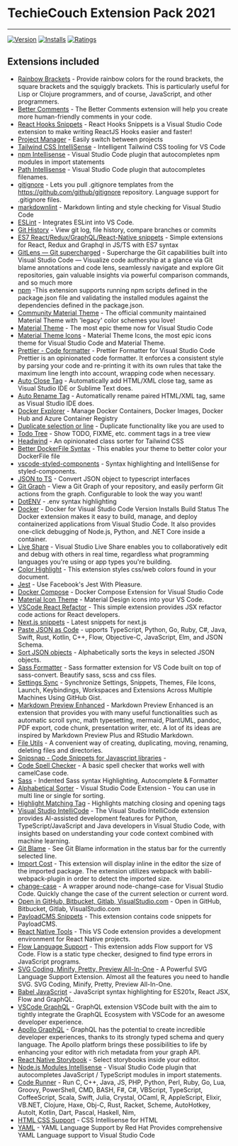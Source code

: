 # TechieCouch Extension Pack 2021

---

[![Version](https://vsmarketplacebadge.apphb.com/version/TechieCouch.techiecouch-reactjs-react-native.svg)](https://marketplace.visualstudio.com/items?itemName=TechieCouch.techiecouch-reactjs-react-native)
[![Installs](https://vsmarketplacebadge.apphb.com/installs/TechieCouch.techiecouch-reactjs-react-native.svg)](https://marketplace.visualstudio.com/items?itemName=TechieCouch.techiecouch-reactjs-react-native)
[![Ratings](https://vsmarketplacebadge.apphb.com/downloads/TechieCouch.techiecouch-reactjs-react-native.svg)](https://marketplace.visualstudio.com/items?itemName=TechieCouch.techiecouch-reactjs-react-native)

## Extensions included

- [Rainbow Brackets](https://marketplace.visualstudio.com/items?itemname=2gua.rainbow-brackets) - Provide rainbow colors for the round brackets, the square brackets and the squiggly brackets. This is particularly useful for Lisp or Clojure programmers, and of course, JavaScript, and other programmers.
- [Better Comments](https://marketplace.visualstudio.com/items?itemname=aaron-bond.better-comments) - The Better Comments extension will help you create more human-friendly comments in your code.
- [React Hooks Snippets](https://marketplace.visualstudio.com/items?itemName=AlDuncanson.react-hooks-snippets) - React Hooks Snippets is a Visual Studio Code extension to make writing ReactJS Hooks easier and faster!
- [Project Manager](https://marketplace.visualstudio.com/items?itemName=alefragnani.project-manager) - Easily switch between projects
- [Tailwind CSS IntelliSense](https://marketplace.visualstudio.com/items?itemName=bradlc.vscode-tailwindcss) - Intelligent Tailwind CSS tooling for VS Code
- [npm Intellisense](https://marketplace.visualstudio.com/items?itemName=christian-kohler.npm-intellisense) - Visual Studio Code plugin that autocompletes npm modules in import statements
- [Path Intellisense](https://marketplace.visualstudio.com/items?itemName=christian-kohler.path-intellisense) - Visual Studio Code plugin that autocompletes filenames.
- [gitignore](https://marketplace.visualstudio.com/items?itemName=codezombiech.gitignore) - Lets you pull .gitignore templates from the <https://github.com/github/gitignore> repository. Language support for .gitignore files.
- [markdownlint](https://marketplace.visualstudio.com/items?itemName=DavidAnson.vscode-markdownlint) - Markdown linting and style checking for Visual Studio Code
- [ESLint](https://marketplace.visualstudio.com/items?itemName=dbaeumer.vscode-eslint) - Integrates ESLint into VS Code.
- [Git History](https://marketplace.visualstudio.com/items?itemName=donjayamanne.githistory) - View git log, file history, compare branches or commits
- [ES7 React/Redux/GraphQL/React-Native snippets](https://marketplace.visualstudio.com/items?itemName=dsznajder.es7-react-js-snippets) - Simple extensions for React, Redux and Graphql in JS/TS with ES7 syntax
- [GitLens — Git supercharged](https://marketplace.visualstudio.com/items?itemName=eamodio.gitlens) - Supercharge the Git capabilities built into Visual Studio Code — Visualize code authorship at a glance via Git blame annotations and code lens, seamlessly navigate and explore Git repositories, gain valuable insights via powerful comparison commands, and so much more
- [npm](https://marketplace.visualstudio.com/items?itemName=eg2.vscode-npm-script) -This extension supports running npm scripts defined in the package.json file and validating the installed modules against the dependencies defined in the package.json.
- [Community Material Theme](https://marketplace.visualstudio.com/items?itemName=Equinusocio.vsc-community-material-theme) - The official community maintained Material Theme with 'legacy' color schemes you love!
- [Material Theme](https://marketplace.visualstudio.com/items?itemName=Equinusocio.vsc-material-theme) - The most epic theme now for Visual Studio Code
- [Material Theme Icons](https://marketplace.visualstudio.com/items?itemName=Equinusocio.vsc-material-theme-icons) - Material Theme Icons, the most epic icons theme for Visual Studio Code and Material Theme.
- [Prettier - Code formatter](https://marketplace.visualstudio.com/items?itemName=esbenp.prettier-vscode) - Prettier Formatter for Visual Studio Code
  Prettier is an opinionated code formatter. It enforces a consistent style by parsing your code and re-printing it with its own rules that take the maximum line length into account, wrapping code when necessary.
- [Auto Close Tag](https://marketplace.visualstudio.com/items?itemName=formulahendry.auto-close-tag) - Automatically add HTML/XML close tag, same as Visual Studio IDE or Sublime Text does.
- [Auto Rename Tag](https://marketplace.visualstudio.com/items?itemName=formulahendry.auto-rename-tag) - Automatically rename paired HTML/XML tag, same as Visual Studio IDE does.
- [Docker Explorer](https://marketplace.visualstudio.com/items?itemName=formulahendry.docker-explorer) - Manage Docker Containers, Docker Images, Docker Hub and Azure Container Registry
- [Duplicate selection or line](https://marketplace.visualstudio.com/items?itemName=geeebe.duplicate) - Duplicate functionality like you are used to
- [Todo Tree](https://marketplace.visualstudio.com/items?itemName=Gruntfuggly.todo-tree) - Show TODO, FIXME, etc. comment tags in a tree view
- [Headwind](https://marketplace.visualstudio.com/items?itemName=heybourn.headwind) - An opinionated class sorter for Tailwind CSS
- [Better DockerFile Syntax](https://marketplace.visualstudio.com/items?itemName=jeff-hykin.better-dockerfile-syntax) - This enables your theme to better color your DockerFile file
- [vscode-styled-components](https://marketplace.visualstudio.com/items?itemName=jpoissonnier.vscode-styled-components) - Syntax highlighting and IntelliSense for styled-components.
- [JSON to TS](https://marketplace.visualstudio.com/items?itemName=MariusAlchimavicius.json-to-ts) - Convert JSON object to typescript interfaces
- [Git Graph](https://marketplace.visualstudio.com/items?itemName=mhutchie.git-graph) - View a Git Graph of your repository, and easily perform Git actions from the graph. Configurable to look the way you want!
- [DotENV](https://marketplace.visualstudio.com/items?itemName=mikestead.dotenv) - .env syntax highlighting
- [Docker](https://marketplace.visualstudio.com/items?itemName=ms-azuretools.vscode-docker) - Docker for Visual Studio Code Version Installs Build Status
  The Docker extension makes it easy to build, manage, and deploy containerized applications from Visual Studio Code. It also provides one-click debugging of Node.js, Python, and .NET Core inside a container.
- [Live Share](https://marketplace.visualstudio.com/items?itemName=MS-vsliveshare.vsliveshare) - Visual Studio Live Share enables you to collaboratively edit and debug with others in real time, regardless what programming languages you're using or app types you're building.
- [Color Highlight](https://marketplace.visualstudio.com/items?itemName=naumovs.color-highlight) - This extension styles css/web colors found in your document.
- [Jest](https://marketplace.visualstudio.com/items?itemName=Orta.vscode-jest) - Use Facebook's Jest With Pleasure.
- [Docker Compose](https://marketplace.visualstudio.com/items?itemName=p1c2u.docker-compose) - Docker Compose Extension for Visual Studio Code
- [Material Icon Theme](https://marketplace.visualstudio.com/items?itemName=PKief.material-icon-theme) - Material Design icons into your VS Code.
- [VSCode React Refactor](https://marketplace.visualstudio.com/items?itemName=planbcoding.vscode-react-refactor) - This simple extension provides JSX refactor code actions for React developers.
- [Next.js snippets](https://marketplace.visualstudio.com/items?itemName=PulkitGangwar.nextjs-snippets) - Latest snippets for next.js
- [Paste JSON as Code](https://marketplace.visualstudio.com/items?itemName=quicktype.quicktype) - upports TypeScript, Python, Go, Ruby, C#, Java, Swift, Rust, Kotlin, C++, Flow, Objective-C, JavaScript, Elm, and JSON Schema.
- [Sort JSON objects](https://marketplace.visualstudio.com/items?itemName=richie5um2.vscode-sort-json) - Alphabetically sorts the keys in selected JSON objects.
- [Sass Formatter](https://marketplace.visualstudio.com/items?itemName=sasa.vscode-sass-format) - Sass formatter extension for VS Code built on top of sass-convert. Beautify sass, scss and css files.
- [Settings Sync](https://marketplace.visualstudio.com/items?itemName=Shan.code-settings-sync) - Synchronize Settings, Snippets, Themes, File Icons, Launch, Keybindings, Workspaces and Extensions Across Multiple Machines Using GitHub Gist.
- [Markdown Preview Enhanced](https://marketplace.visualstudio.com/items?itemName=shd101wyy.markdown-preview-enhanced) - Markdown Preview Enhanced is an extension that provides you with many useful functionalities such as automatic scroll sync, math typesetting, mermaid, PlantUML, pandoc, PDF export, code chunk, presentation writer, etc. A lot of its ideas are inspired by Markdown Preview Plus and RStudio Markdown.
- [File Utils](https://marketplace.visualstudio.com/items?itemName=sleistner.vscode-fileutils) - A convenient way of creating, duplicating, moving, renaming, deleting files and directories.
- [Snipsnap - Code Snippets for Javascript libraries](https://marketplace.visualstudio.com/items?itemName=snipsnapdev.snipsnap-vscode) -
- [Code Spell Checker](https://marketplace.visualstudio.com/items?itemName=streetsidesoftware.code-spell-checker) - A basic spell checker that works well with camelCase code.
- [Sass](https://marketplace.visualstudio.com/items?itemName=syler.sass-indented) - Indented Sass syntax Highlighting, Autocomplete & Formatter
- [Alphabetical Sorter](https://marketplace.visualstudio.com/items?itemName=ue.alphabetical-sorter) - Visual Studio Code Extension - You can use in multi line or single for sorting.
- [Highlight Matching Tag](https://marketplace.visualstudio.com/items?itemName=vincaslt.highlight-matching-tag) - Highlights matching closing and opening tags
- [Visual Studio IntelliCode](https://marketplace.visualstudio.com/items?itemName=VisualStudioExptTeam.vscodeintellicode) - The Visual Studio IntelliCode extension provides AI-assisted development features for Python, TypeScript/JavaScript and Java developers in Visual Studio Code, with insights based on understanding your code context combined with machine learning.
- [Git Blame](https://marketplace.visualstudio.com/items?itemName=waderyan.gitblame) - See Git Blame information in the status bar for the currently selected line.
- [Import Cost](https://marketplace.visualstudio.com/items?itemName=wix.vscode-import-cost) - This extension will display inline in the editor the size of the imported package. The extension utilizes webpack with babili-webpack-plugin in order to detect the imported size.
- [change-case](https://marketplace.visualstudio.com/items?itemName=wmaurer.change-case) - A wrapper around node-change-case for Visual Studio Code. Quickly change the case of the current selection or current word.
- [Open in GitHub, Bitbucket, Gitlab, VisualStudio.com](https://marketplace.visualstudio.com/items?itemName=ziyasal.vscode-open-in-github) - Open in GitHub, Bitbucket, Gitlab, VisualStudio.com
- [PayloadCMS Snippets](https://marketplace.visualstudio.com/items?itemName=TechieCouch.payloadcms-snippets) - This extension contains code snippets for PayloadCMS.
- [React Native Tools](https://marketplace.visualstudio.com/items?itemName=msjsdiag.vscode-react-native) - This VS Code extension provides a development environment for React Native projects.
- [Flow Language Support](https://marketplace.visualstudio.com/items?itemName=flowtype.flow-for-vscode) - This extension adds Flow support for VS Code. Flow is a static type checker, designed to find type errors in JavaScript programs.
- [SVG Coding, Minify, Pretty, Preview All-In-One](https://marketplace.visualstudio.com/items?itemName=jock.svg) - A Powerful SVG Language Support Extension. Almost all the features you need to handle SVG. SVG Coding, Minify, Pretty, Preview All-In-One.
- [Babel JavaScript](https://marketplace.visualstudio.com/items?itemName=mgmcdermott.vscode-language-babel) - JavaScript syntax highlighting for ES201x, React JSX, Flow and GraphQL.
- [VSCode GraphQL](https://marketplace.visualstudio.com/items?itemName=GraphQL.vscode-graphql) - GraphQL extension VSCode built with the aim to tightly integrate the GraphQL Ecosystem with VSCode for an awesome developer experience.
- [Apollo GraphQL](https://marketplace.visualstudio.com/items?itemName=apollographql.vscode-apollo) - GraphQL has the potential to create incredible developer experiences, thanks to its strongly typed schema and query language. The Apollo platform brings these possibilities to life by enhancing your editor with rich metadata from your graph API.
- [React Native Storybook](https://marketplace.visualstudio.com/items?itemName=Orta.vscode-react-native-storybooks) - Select storybooks inside your editor.
- [Node.js Modules Intellisense](https://marketplace.visualstudio.com/items?itemName=leizongmin.node-module-intellisense) - Visual Studio Code plugin that autocompletes JavaScript / TypeScript modules in import statements.
- [Code Runner](https://marketplace.visualstudio.com/items?itemName=formulahendry.code-runner) - Run C, C++, Java, JS, PHP, Python, Perl, Ruby, Go, Lua, Groovy, PowerShell, CMD, BASH, F#, C#, VBScript, TypeScript, CoffeeScript, Scala, Swift, Julia, Crystal, OCaml, R, AppleScript, Elixir, VB.NET, Clojure, Haxe, Obj-C, Rust, Racket, Scheme, AutoHotkey, AutoIt, Kotlin, Dart, Pascal, Haskell, Nim,
- [HTML CSS Support](https://marketplace.visualstudio.com/items?itemName=ecmel.vscode-html-css) - CSS Intellisense for HTML
- [YAML](https://marketplace.visualstudio.com/items?itemName=redhat.vscode-yaml) - YAML Language Support by Red Hat
  Provides comprehensive YAML Language support to Visual Studio Code
